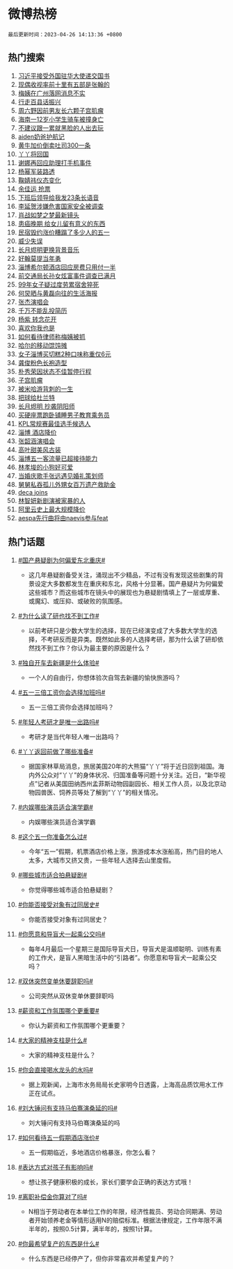 # 微博热榜

`最后更新时间：2023-04-26 14:13:36 +0800`

## 热门搜索

1. [习近平接受外国驻华大使递交国书](https://m.weibo.cn/search?containerid=100103type%3D1%26t%3D10%26q%3D%23%E4%B9%A0%E8%BF%91%E5%B9%B3%E6%8E%A5%E5%8F%97%E5%A4%96%E5%9B%BD%E9%A9%BB%E5%8D%8E%E5%A4%A7%E4%BD%BF%E9%80%92%E4%BA%A4%E5%9B%BD%E4%B9%A6%23&stream_entry_id=51&isnewpage=1&extparam=seat%3D1%26pos%3D0%26dgr%3D0%26filter_type%3Drealtimehot%26stream_entry_id%3D51%26c_type%3D51%26cate%3D10103%26display_time%3D1682489615%26pre_seqid%3D168248961540702720915&luicode=10000011&lfid=106003type%253D25%2526t%253D3%2526disable_hot%253D1%2526filter_type%253Drealtimehot)
1. [现偶收视率前十里有五部是张翰的](https://m.weibo.cn/search?containerid=100103type%3D1%26t%3D10%26q%3D%23%E7%8E%B0%E5%81%B6%E6%94%B6%E8%A7%86%E7%8E%87%E5%89%8D%E5%8D%81%E9%87%8C%E6%9C%89%E4%BA%94%E9%83%A8%E6%98%AF%E5%BC%A0%E7%BF%B0%E7%9A%84%23&stream_entry_id=31&isnewpage=1&extparam=seat%3D1%26cate%3D5001%26dgr%3D0%26realpos%3D1%26stream_entry_id%3D31%26pos%3D0%26flag%3D2%26lcate%3D5001%26filter_type%3Drealtimehot%26q%3D%2523%25E7%258E%25B0%25E5%2581%25B6%25E6%2594%25B6%25E8%25A7%2586%25E7%258E%2587%25E5%2589%258D%25E5%258D%2581%25E9%2587%258C%25E6%259C%2589%25E4%25BA%2594%25E9%2583%25A8%25E6%2598%25AF%25E5%25BC%25A0%25E7%25BF%25B0%25E7%259A%2584%2523%26c_type%3D31%26band_rank%3D1%26display_time%3D1682489615%26pre_seqid%3D168248961540702720915&luicode=10000011&lfid=106003type%253D25%2526t%253D3%2526disable_hot%253D1%2526filter_type%253Drealtimehot)
1. [梅姨在广州落网消息不实](https://m.weibo.cn/search?containerid=100103type%3D1%26t%3D10%26q%3D%23%E6%A2%85%E5%A7%A8%E5%9C%A8%E5%B9%BF%E5%B7%9E%E8%90%BD%E7%BD%91%E6%B6%88%E6%81%AF%E4%B8%8D%E5%AE%9E%23&stream_entry_id=31&isnewpage=1&extparam=seat%3D1%26cate%3D5001%26dgr%3D0%26realpos%3D2%26stream_entry_id%3D31%26pos%3D1%26flag%3D2%26lcate%3D5001%26filter_type%3Drealtimehot%26q%3D%2523%25E6%25A2%2585%25E5%25A7%25A8%25E5%259C%25A8%25E5%25B9%25BF%25E5%25B7%259E%25E8%2590%25BD%25E7%25BD%2591%25E6%25B6%2588%25E6%2581%25AF%25E4%25B8%258D%25E5%25AE%259E%2523%26c_type%3D31%26band_rank%3D2%26display_time%3D1682489615%26pre_seqid%3D168248961540702720915&luicode=10000011&lfid=106003type%253D25%2526t%253D3%2526disable_hot%253D1%2526filter_type%253Drealtimehot)
1. [行走百县话振兴](https://m.weibo.cn/search?containerid=100103type%3D1%26t%3D10%26q%3D%23%E8%A1%8C%E8%B5%B0%E7%99%BE%E5%8E%BF%E8%AF%9D%E6%8C%AF%E5%85%B4%23&stream_entry_id=31&isnewpage=1&extparam=seat%3D1%26cate%3D5001%26dgr%3D0%26realpos%3D3%26stream_entry_id%3D31%26pos%3D2%26flag%3D0%26lcate%3D5001%26filter_type%3Drealtimehot%26q%3D%2523%25E8%25A1%258C%25E8%25B5%25B0%25E7%2599%25BE%25E5%258E%25BF%25E8%25AF%259D%25E6%258C%25AF%25E5%2585%25B4%2523%26c_type%3D31%26band_rank%3D3%26display_time%3D1682489615%26pre_seqid%3D168248961540702720915&luicode=10000011&lfid=106003type%253D25%2526t%253D3%2526disable_hot%253D1%2526filter_type%253Drealtimehot)
1. [周六野因前男友长六颗子宫肌瘤](https://m.weibo.cn/search?containerid=100103type%3D1%26t%3D10%26q%3D%E5%91%A8%E5%85%AD%E9%87%8E%E5%9B%A0%E5%89%8D%E7%94%B7%E5%8F%8B%E9%95%BF%E5%85%AD%E9%A2%97%E5%AD%90%E5%AE%AB%E8%82%8C%E7%98%A4&stream_entry_id=31&isnewpage=1&extparam=seat%3D1%26cate%3D5001%26dgr%3D0%26realpos%3D4%26stream_entry_id%3D31%26pos%3D3%26flag%3D16%26lcate%3D5001%26filter_type%3Drealtimehot%26q%3D%25E5%2591%25A8%25E5%2585%25AD%25E9%2587%258E%25E5%259B%25A0%25E5%2589%258D%25E7%2594%25B7%25E5%258F%258B%25E9%2595%25BF%25E5%2585%25AD%25E9%25A2%2597%25E5%25AD%2590%25E5%25AE%25AB%25E8%2582%258C%25E7%2598%25A4%26c_type%3D31%26band_rank%3D4%26display_time%3D1682489615%26pre_seqid%3D168248961540702720915&luicode=10000011&lfid=106003type%253D25%2526t%253D3%2526disable_hot%253D1%2526filter_type%253Drealtimehot)
1. [海南一12岁小学生骑车被撞身亡](https://m.weibo.cn/search?containerid=100103type%3D1%26t%3D10%26q%3D%23%E6%B5%B7%E5%8D%97%E4%B8%8012%E5%B2%81%E5%B0%8F%E5%AD%A6%E7%94%9F%E9%AA%91%E8%BD%A6%E8%A2%AB%E6%92%9E%E8%BA%AB%E4%BA%A1%23&stream_entry_id=31&isnewpage=1&extparam=seat%3D1%26cate%3D5001%26dgr%3D0%26realpos%3D5%26stream_entry_id%3D31%26pos%3D4%26flag%3D2%26lcate%3D5001%26filter_type%3Drealtimehot%26q%3D%2523%25E6%25B5%25B7%25E5%258D%2597%25E4%25B8%258012%25E5%25B2%2581%25E5%25B0%258F%25E5%25AD%25A6%25E7%2594%259F%25E9%25AA%2591%25E8%25BD%25A6%25E8%25A2%25AB%25E6%2592%259E%25E8%25BA%25AB%25E4%25BA%25A1%2523%26c_type%3D31%26band_rank%3D5%26display_time%3D1682489615%26pre_seqid%3D168248961540702720915&luicode=10000011&lfid=106003type%253D25%2526t%253D3%2526disable_hot%253D1%2526filter_type%253Drealtimehot)
1. [不建议跟一累就黑脸的人出去玩](https://m.weibo.cn/search?containerid=100103type%3D1%26t%3D10%26q%3D%23%E4%B8%8D%E5%BB%BA%E8%AE%AE%E8%B7%9F%E4%B8%80%E7%B4%AF%E5%B0%B1%E9%BB%91%E8%84%B8%E7%9A%84%E4%BA%BA%E5%87%BA%E5%8E%BB%E7%8E%A9%23&stream_entry_id=31&isnewpage=1&extparam=seat%3D1%26cate%3D5001%26dgr%3D0%26realpos%3D6%26stream_entry_id%3D31%26pos%3D5%26flag%3D2%26lcate%3D5001%26filter_type%3Drealtimehot%26q%3D%2523%25E4%25B8%258D%25E5%25BB%25BA%25E8%25AE%25AE%25E8%25B7%259F%25E4%25B8%2580%25E7%25B4%25AF%25E5%25B0%25B1%25E9%25BB%2591%25E8%2584%25B8%25E7%259A%2584%25E4%25BA%25BA%25E5%2587%25BA%25E5%258E%25BB%25E7%258E%25A9%2523%26c_type%3D31%26band_rank%3D6%26display_time%3D1682489615%26pre_seqid%3D168248961540702720915&luicode=10000011&lfid=106003type%253D25%2526t%253D3%2526disable_hot%253D1%2526filter_type%253Drealtimehot)
1. [aiden奶爸护航记](https://m.weibo.cn/search?containerid=100103type%3D1%26t%3D10%26q%3D%23aiden%E5%A5%B6%E7%88%B8%E6%8A%A4%E8%88%AA%E8%AE%B0%23&stream_entry_id=31&isnewpage=1&extparam=seat%3D1%26cate%3D5001%26dgr%3D0%26stream_entry_id%3D31%26pos%3D6%26lcate%3D5001%26filter_type%3Drealtimehot%26q%3D%2523aiden%25E5%25A5%25B6%25E7%2588%25B8%25E6%258A%25A4%25E8%2588%25AA%25E8%25AE%25B0%2523%26c_type%3D31%26band_rank%3D7%26adid%3D187586%26display_time%3D1682489615%26pre_seqid%3D168248961540702720915&luicode=10000011&lfid=106003type%253D25%2526t%253D3%2526disable_hot%253D1%2526filter_type%253Drealtimehot)
1. [黄牛加价倒卖吐司300一条](https://m.weibo.cn/search?containerid=100103type%3D1%26t%3D10%26q%3D%23%E9%BB%84%E7%89%9B%E5%8A%A0%E4%BB%B7%E5%80%92%E5%8D%96%E5%90%90%E5%8F%B8300%E4%B8%80%E6%9D%A1%23&stream_entry_id=31&isnewpage=1&extparam=seat%3D1%26cate%3D5001%26dgr%3D0%26realpos%3D7%26stream_entry_id%3D31%26pos%3D7%26flag%3D0%26lcate%3D5001%26filter_type%3Drealtimehot%26q%3D%2523%25E9%25BB%2584%25E7%2589%259B%25E5%258A%25A0%25E4%25BB%25B7%25E5%2580%2592%25E5%258D%2596%25E5%2590%2590%25E5%258F%25B8300%25E4%25B8%2580%25E6%259D%25A1%2523%26c_type%3D31%26band_rank%3D7%26display_time%3D1682489615%26pre_seqid%3D168248961540702720915&luicode=10000011&lfid=106003type%253D25%2526t%253D3%2526disable_hot%253D1%2526filter_type%253Drealtimehot)
1. [丫丫将回国](https://m.weibo.cn/search?containerid=100103type%3D1%26t%3D10%26q%3D%23%E4%B8%AB%E4%B8%AB%E5%B0%86%E5%9B%9E%E5%9B%BD%23&stream_entry_id=31&isnewpage=1&extparam=seat%3D1%26cate%3D5001%26dgr%3D0%26realpos%3D8%26stream_entry_id%3D31%26pos%3D8%26flag%3D1%26lcate%3D5001%26filter_type%3Drealtimehot%26q%3D%2523%25E4%25B8%25AB%25E4%25B8%25AB%25E5%25B0%2586%25E5%259B%259E%25E5%259B%25BD%2523%26c_type%3D31%26band_rank%3D8%26display_time%3D1682489615%26pre_seqid%3D168248961540702720915&luicode=10000011&lfid=106003type%253D25%2526t%253D3%2526disable_hot%253D1%2526filter_type%253Drealtimehot)
1. [谢娜再回应助理打手机事件](https://m.weibo.cn/search?containerid=100103type%3D1%26t%3D10%26q%3D%E8%B0%A2%E5%A8%9C%E5%86%8D%E5%9B%9E%E5%BA%94%E5%8A%A9%E7%90%86%E6%89%93%E6%89%8B%E6%9C%BA%E4%BA%8B%E4%BB%B6&stream_entry_id=31&isnewpage=1&extparam=seat%3D1%26cate%3D5001%26dgr%3D0%26realpos%3D9%26stream_entry_id%3D31%26pos%3D9%26flag%3D2%26lcate%3D5001%26filter_type%3Drealtimehot%26q%3D%25E8%25B0%25A2%25E5%25A8%259C%25E5%2586%258D%25E5%259B%259E%25E5%25BA%2594%25E5%258A%25A9%25E7%2590%2586%25E6%2589%2593%25E6%2589%258B%25E6%259C%25BA%25E4%25BA%258B%25E4%25BB%25B6%26c_type%3D31%26band_rank%3D9%26display_time%3D1682489615%26pre_seqid%3D168248961540702720915&luicode=10000011&lfid=106003type%253D25%2526t%253D3%2526disable_hot%253D1%2526filter_type%253Drealtimehot)
1. [杨幂军装路透](https://m.weibo.cn/search?containerid=100103type%3D1%26t%3D10%26q%3D%23%E6%9D%A8%E5%B9%82%E5%86%9B%E8%A3%85%E8%B7%AF%E9%80%8F%23&stream_entry_id=31&isnewpage=1&extparam=seat%3D1%26cate%3D5001%26dgr%3D0%26realpos%3D10%26stream_entry_id%3D31%26pos%3D10%26flag%3D1%26lcate%3D5001%26filter_type%3Drealtimehot%26q%3D%2523%25E6%259D%25A8%25E5%25B9%2582%25E5%2586%259B%25E8%25A3%2585%25E8%25B7%25AF%25E9%2580%258F%2523%26c_type%3D31%26band_rank%3D10%26display_time%3D1682489615%26pre_seqid%3D168248961540702720915&luicode=10000011&lfid=106003type%253D25%2526t%253D3%2526disable_hot%253D1%2526filter_type%253Drealtimehot)
1. [鞠婧祎仪态变化](https://m.weibo.cn/search?containerid=100103type%3D1%26t%3D10%26q%3D%23%E9%9E%A0%E5%A9%A7%E7%A5%8E%E4%BB%AA%E6%80%81%E5%8F%98%E5%8C%96%23&stream_entry_id=31&isnewpage=1&extparam=seat%3D1%26cate%3D5001%26dgr%3D0%26realpos%3D11%26stream_entry_id%3D31%26pos%3D11%26flag%3D0%26lcate%3D5001%26filter_type%3Drealtimehot%26q%3D%2523%25E9%259E%25A0%25E5%25A9%25A7%25E7%25A5%258E%25E4%25BB%25AA%25E6%2580%2581%25E5%258F%2598%25E5%258C%2596%2523%26c_type%3D31%26band_rank%3D11%26display_time%3D1682489615%26pre_seqid%3D168248961540702720915&luicode=10000011&lfid=106003type%253D25%2526t%253D3%2526disable_hot%253D1%2526filter_type%253Drealtimehot)
1. [余佳运 抢票](https://m.weibo.cn/search?containerid=100103type%3D1%26t%3D10%26q%3D%E4%BD%99%E4%BD%B3%E8%BF%90+%E6%8A%A2%E7%A5%A8&stream_entry_id=31&isnewpage=1&extparam=seat%3D1%26cate%3D5001%26dgr%3D0%26realpos%3D12%26stream_entry_id%3D31%26pos%3D12%26flag%3D0%26lcate%3D5001%26filter_type%3Drealtimehot%26q%3D%25E4%25BD%2599%25E4%25BD%25B3%25E8%25BF%2590%2520%25E6%258A%25A2%25E7%25A5%25A8%26c_type%3D31%26band_rank%3D12%26display_time%3D1682489615%26pre_seqid%3D168248961540702720915&luicode=10000011&lfid=106003type%253D25%2526t%253D3%2526disable_hot%253D1%2526filter_type%253Drealtimehot)
1. [下班后领导给我发23条长语音](https://m.weibo.cn/search?containerid=100103type%3D1%26t%3D10%26q%3D%23%E4%B8%8B%E7%8F%AD%E5%90%8E%E9%A2%86%E5%AF%BC%E7%BB%99%E6%88%91%E5%8F%9123%E6%9D%A1%E9%95%BF%E8%AF%AD%E9%9F%B3%23&stream_entry_id=31&isnewpage=1&extparam=seat%3D1%26cate%3D5001%26dgr%3D0%26realpos%3D13%26stream_entry_id%3D31%26pos%3D13%26flag%3D1%26lcate%3D5001%26filter_type%3Drealtimehot%26q%3D%2523%25E4%25B8%258B%25E7%258F%25AD%25E5%2590%258E%25E9%25A2%2586%25E5%25AF%25BC%25E7%25BB%2599%25E6%2588%2591%25E5%258F%259123%25E6%259D%25A1%25E9%2595%25BF%25E8%25AF%25AD%25E9%259F%25B3%2523%26c_type%3D31%26band_rank%3D13%26display_time%3D1682489615%26pre_seqid%3D168248961540702720915&luicode=10000011&lfid=106003type%253D25%2526t%253D3%2526disable_hot%253D1%2526filter_type%253Drealtimehot)
1. [李延贺涉嫌危害国家安全被调查](https://m.weibo.cn/search?containerid=100103type%3D1%26t%3D10%26q%3D%23%E6%9D%8E%E5%BB%B6%E8%B4%BA%E6%B6%89%E5%AB%8C%E5%8D%B1%E5%AE%B3%E5%9B%BD%E5%AE%B6%E5%AE%89%E5%85%A8%E8%A2%AB%E8%B0%83%E6%9F%A5%23&stream_entry_id=31&isnewpage=1&extparam=seat%3D1%26cate%3D5001%26dgr%3D0%26realpos%3D14%26stream_entry_id%3D31%26pos%3D14%26flag%3D1%26lcate%3D5001%26filter_type%3Drealtimehot%26q%3D%2523%25E6%259D%258E%25E5%25BB%25B6%25E8%25B4%25BA%25E6%25B6%2589%25E5%25AB%258C%25E5%258D%25B1%25E5%25AE%25B3%25E5%259B%25BD%25E5%25AE%25B6%25E5%25AE%2589%25E5%2585%25A8%25E8%25A2%25AB%25E8%25B0%2583%25E6%259F%25A5%2523%26c_type%3D31%26band_rank%3D14%26display_time%3D1682489615%26pre_seqid%3D168248961540702720915&luicode=10000011&lfid=106003type%253D25%2526t%253D3%2526disable_hot%253D1%2526filter_type%253Drealtimehot)
1. [肖战如梦之梦最新镜头](https://m.weibo.cn/search?containerid=100103type%3D1%26t%3D10%26q%3D%23%E8%82%96%E6%88%98%E5%A6%82%E6%A2%A6%E4%B9%8B%E6%A2%A6%E6%9C%80%E6%96%B0%E9%95%9C%E5%A4%B4%23&stream_entry_id=31&isnewpage=1&extparam=seat%3D1%26cate%3D5001%26dgr%3D0%26realpos%3D15%26stream_entry_id%3D31%26pos%3D15%26flag%3D1%26lcate%3D5001%26filter_type%3Drealtimehot%26q%3D%2523%25E8%2582%2596%25E6%2588%2598%25E5%25A6%2582%25E6%25A2%25A6%25E4%25B9%258B%25E6%25A2%25A6%25E6%259C%2580%25E6%2596%25B0%25E9%2595%259C%25E5%25A4%25B4%2523%26c_type%3D31%26band_rank%3D15%26display_time%3D1682489615%26pre_seqid%3D168248961540702720915&luicode=10000011&lfid=106003type%253D25%2526t%253D3%2526disable_hot%253D1%2526filter_type%253Drealtimehot)
1. [患癌晚期 给女儿留有意义的东西](https://m.weibo.cn/search?containerid=100103type%3D1%26t%3D10%26q%3D%E6%82%A3%E7%99%8C%E6%99%9A%E6%9C%9F+%E7%BB%99%E5%A5%B3%E5%84%BF%E7%95%99%E6%9C%89%E6%84%8F%E4%B9%89%E7%9A%84%E4%B8%9C%E8%A5%BF&stream_entry_id=31&isnewpage=1&extparam=seat%3D1%26cate%3D5001%26dgr%3D0%26realpos%3D16%26stream_entry_id%3D31%26pos%3D16%26flag%3D0%26lcate%3D5001%26filter_type%3Drealtimehot%26q%3D%25E6%2582%25A3%25E7%2599%258C%25E6%2599%259A%25E6%259C%259F%2520%25E7%25BB%2599%25E5%25A5%25B3%25E5%2584%25BF%25E7%2595%2599%25E6%259C%2589%25E6%2584%258F%25E4%25B9%2589%25E7%259A%2584%25E4%25B8%259C%25E8%25A5%25BF%26c_type%3D31%26band_rank%3D16%26display_time%3D1682489615%26pre_seqid%3D168248961540702720915&luicode=10000011&lfid=106003type%253D25%2526t%253D3%2526disable_hot%253D1%2526filter_type%253Drealtimehot)
1. [民宿毁约涨价糟蹋了多少人的五一](https://m.weibo.cn/search?containerid=100103type%3D1%26t%3D10%26q%3D%23%E6%B0%91%E5%AE%BF%E6%AF%81%E7%BA%A6%E6%B6%A8%E4%BB%B7%E7%B3%9F%E8%B9%8B%E4%BA%86%E5%A4%9A%E5%B0%91%E4%BA%BA%E7%9A%84%E4%BA%94%E4%B8%80%23&stream_entry_id=31&isnewpage=1&extparam=seat%3D1%26cate%3D5001%26dgr%3D0%26realpos%3D17%26stream_entry_id%3D31%26pos%3D17%26flag%3D0%26lcate%3D5001%26filter_type%3Drealtimehot%26q%3D%2523%25E6%25B0%2591%25E5%25AE%25BF%25E6%25AF%2581%25E7%25BA%25A6%25E6%25B6%25A8%25E4%25BB%25B7%25E7%25B3%259F%25E8%25B9%258B%25E4%25BA%2586%25E5%25A4%259A%25E5%25B0%2591%25E4%25BA%25BA%25E7%259A%2584%25E4%25BA%2594%25E4%25B8%2580%2523%26c_type%3D31%26band_rank%3D17%26display_time%3D1682489615%26pre_seqid%3D168248961540702720915&luicode=10000011&lfid=106003type%253D25%2526t%253D3%2526disable_hot%253D1%2526filter_type%253Drealtimehot)
1. [威少失误](https://m.weibo.cn/search?containerid=100103type%3D1%26t%3D10%26q%3D%E5%A8%81%E5%B0%91%E5%A4%B1%E8%AF%AF&stream_entry_id=31&isnewpage=1&extparam=seat%3D1%26cate%3D5001%26dgr%3D0%26realpos%3D18%26stream_entry_id%3D31%26pos%3D18%26flag%3D1%26lcate%3D5001%26filter_type%3Drealtimehot%26q%3D%25E5%25A8%2581%25E5%25B0%2591%25E5%25A4%25B1%25E8%25AF%25AF%26c_type%3D31%26band_rank%3D18%26display_time%3D1682489615%26pre_seqid%3D168248961540702720915&luicode=10000011&lfid=106003type%253D25%2526t%253D3%2526disable_hot%253D1%2526filter_type%253Drealtimehot)
1. [长月烬明更换背景音乐](https://m.weibo.cn/search?containerid=100103type%3D1%26t%3D10%26q%3D%23%E9%95%BF%E6%9C%88%E7%83%AC%E6%98%8E%E6%9B%B4%E6%8D%A2%E8%83%8C%E6%99%AF%E9%9F%B3%E4%B9%90%23&stream_entry_id=31&isnewpage=1&extparam=seat%3D1%26cate%3D5001%26dgr%3D0%26realpos%3D19%26stream_entry_id%3D31%26pos%3D19%26flag%3D0%26lcate%3D5001%26filter_type%3Drealtimehot%26q%3D%2523%25E9%2595%25BF%25E6%259C%2588%25E7%2583%25AC%25E6%2598%258E%25E6%259B%25B4%25E6%258D%25A2%25E8%2583%258C%25E6%2599%25AF%25E9%259F%25B3%25E4%25B9%2590%2523%26c_type%3D31%26band_rank%3D19%26display_time%3D1682489615%26pre_seqid%3D168248961540702720915&luicode=10000011&lfid=106003type%253D25%2526t%253D3%2526disable_hot%253D1%2526filter_type%253Drealtimehot)
1. [好翰莫提当年勇](https://m.weibo.cn/search?containerid=100103type%3D1%26t%3D10%26q%3D%23%E5%A5%BD%E7%BF%B0%E8%8E%AB%E6%8F%90%E5%BD%93%E5%B9%B4%E5%8B%87%23&stream_entry_id=31&isnewpage=1&extparam=seat%3D1%26cate%3D5001%26dgr%3D0%26realpos%3D20%26stream_entry_id%3D31%26pos%3D20%26flag%3D1%26lcate%3D5001%26filter_type%3Drealtimehot%26q%3D%2523%25E5%25A5%25BD%25E7%25BF%25B0%25E8%258E%25AB%25E6%258F%2590%25E5%25BD%2593%25E5%25B9%25B4%25E5%258B%2587%2523%26c_type%3D31%26band_rank%3D20%26display_time%3D1682489615%26pre_seqid%3D168248961540702720915&luicode=10000011&lfid=106003type%253D25%2526t%253D3%2526disable_hot%253D1%2526filter_type%253Drealtimehot)
1. [淄博希尔顿酒店回应房费只用付一半](https://m.weibo.cn/search?containerid=100103type%3D1%26t%3D10%26q%3D%23%E6%B7%84%E5%8D%9A%E5%B8%8C%E5%B0%94%E9%A1%BF%E9%85%92%E5%BA%97%E5%9B%9E%E5%BA%94%E6%88%BF%E8%B4%B9%E5%8F%AA%E7%94%A8%E4%BB%98%E4%B8%80%E5%8D%8A%23&stream_entry_id=31&isnewpage=1&extparam=seat%3D1%26cate%3D5001%26dgr%3D0%26realpos%3D21%26stream_entry_id%3D31%26pos%3D21%26flag%3D2%26lcate%3D5001%26filter_type%3Drealtimehot%26q%3D%2523%25E6%25B7%2584%25E5%258D%259A%25E5%25B8%258C%25E5%25B0%2594%25E9%25A1%25BF%25E9%2585%2592%25E5%25BA%2597%25E5%259B%259E%25E5%25BA%2594%25E6%2588%25BF%25E8%25B4%25B9%25E5%258F%25AA%25E7%2594%25A8%25E4%25BB%2598%25E4%25B8%2580%25E5%258D%258A%2523%26c_type%3D31%26band_rank%3D21%26display_time%3D1682489615%26pre_seqid%3D168248961540702720915&luicode=10000011&lfid=106003type%253D25%2526t%253D3%2526disable_hot%253D1%2526filter_type%253Drealtimehot)
1. [前交通局长孙女炫富事件调查已满月](https://m.weibo.cn/search?containerid=100103type%3D1%26t%3D10%26q%3D%23%E5%89%8D%E4%BA%A4%E9%80%9A%E5%B1%80%E9%95%BF%E5%AD%99%E5%A5%B3%E7%82%AB%E5%AF%8C%E4%BA%8B%E4%BB%B6%E8%B0%83%E6%9F%A5%E5%B7%B2%E6%BB%A1%E6%9C%88%23&stream_entry_id=31&isnewpage=1&extparam=seat%3D1%26cate%3D5001%26dgr%3D0%26realpos%3D22%26stream_entry_id%3D31%26pos%3D22%26flag%3D2%26lcate%3D5001%26filter_type%3Drealtimehot%26q%3D%2523%25E5%2589%258D%25E4%25BA%25A4%25E9%2580%259A%25E5%25B1%2580%25E9%2595%25BF%25E5%25AD%2599%25E5%25A5%25B3%25E7%2582%25AB%25E5%25AF%258C%25E4%25BA%258B%25E4%25BB%25B6%25E8%25B0%2583%25E6%259F%25A5%25E5%25B7%25B2%25E6%25BB%25A1%25E6%259C%2588%2523%26c_type%3D31%26band_rank%3D22%26display_time%3D1682489615%26pre_seqid%3D168248961540702720915&luicode=10000011&lfid=106003type%253D25%2526t%253D3%2526disable_hot%253D1%2526filter_type%253Drealtimehot)
1. [99年女子疑过度劳累宿舍猝死](https://m.weibo.cn/search?containerid=100103type%3D1%26t%3D10%26q%3D%2399%E5%B9%B4%E5%A5%B3%E5%AD%90%E7%96%91%E8%BF%87%E5%BA%A6%E5%8A%B3%E7%B4%AF%E5%AE%BF%E8%88%8D%E7%8C%9D%E6%AD%BB%23&stream_entry_id=31&isnewpage=1&extparam=seat%3D1%26cate%3D5001%26dgr%3D0%26realpos%3D23%26stream_entry_id%3D31%26pos%3D23%26flag%3D0%26lcate%3D5001%26filter_type%3Drealtimehot%26q%3D%252399%25E5%25B9%25B4%25E5%25A5%25B3%25E5%25AD%2590%25E7%2596%2591%25E8%25BF%2587%25E5%25BA%25A6%25E5%258A%25B3%25E7%25B4%25AF%25E5%25AE%25BF%25E8%2588%258D%25E7%258C%259D%25E6%25AD%25BB%2523%26c_type%3D31%26band_rank%3D23%26display_time%3D1682489615%26pre_seqid%3D168248961540702720915&luicode=10000011&lfid=106003type%253D25%2526t%253D3%2526disable_hot%253D1%2526filter_type%253Drealtimehot)
1. [何炅晒与黄磊向往的生活海报](https://m.weibo.cn/search?containerid=100103type%3D1%26t%3D10%26q%3D%23%E4%BD%95%E7%82%85%E6%99%92%E4%B8%8E%E9%BB%84%E7%A3%8A%E5%90%91%E5%BE%80%E7%9A%84%E7%94%9F%E6%B4%BB%E6%B5%B7%E6%8A%A5%23&stream_entry_id=31&isnewpage=1&extparam=seat%3D1%26cate%3D5001%26dgr%3D0%26realpos%3D24%26stream_entry_id%3D31%26pos%3D24%26flag%3D1%26lcate%3D5001%26filter_type%3Drealtimehot%26q%3D%2523%25E4%25BD%2595%25E7%2582%2585%25E6%2599%2592%25E4%25B8%258E%25E9%25BB%2584%25E7%25A3%258A%25E5%2590%2591%25E5%25BE%2580%25E7%259A%2584%25E7%2594%259F%25E6%25B4%25BB%25E6%25B5%25B7%25E6%258A%25A5%2523%26c_type%3D31%26band_rank%3D24%26display_time%3D1682489615%26pre_seqid%3D168248961540702720915&luicode=10000011&lfid=106003type%253D25%2526t%253D3%2526disable_hot%253D1%2526filter_type%253Drealtimehot)
1. [张杰演唱会](https://m.weibo.cn/search?containerid=100103type%3D1%26t%3D10%26q%3D%E5%BC%A0%E6%9D%B0%E6%BC%94%E5%94%B1%E4%BC%9A&stream_entry_id=31&isnewpage=1&extparam=seat%3D1%26cate%3D5001%26dgr%3D0%26realpos%3D25%26stream_entry_id%3D31%26pos%3D25%26flag%3D0%26lcate%3D5001%26filter_type%3Drealtimehot%26q%3D%25E5%25BC%25A0%25E6%259D%25B0%25E6%25BC%2594%25E5%2594%25B1%25E4%25BC%259A%26c_type%3D31%26band_rank%3D25%26display_time%3D1682489615%26pre_seqid%3D168248961540702720915&luicode=10000011&lfid=106003type%253D25%2526t%253D3%2526disable_hot%253D1%2526filter_type%253Drealtimehot)
1. [千万不能乱投简历](https://m.weibo.cn/search?containerid=100103type%3D1%26t%3D10%26q%3D%23%E5%8D%83%E4%B8%87%E4%B8%8D%E8%83%BD%E4%B9%B1%E6%8A%95%E7%AE%80%E5%8E%86%23&stream_entry_id=31&isnewpage=1&extparam=seat%3D1%26cate%3D5001%26dgr%3D0%26realpos%3D26%26stream_entry_id%3D31%26pos%3D26%26flag%3D1%26lcate%3D5001%26filter_type%3Drealtimehot%26q%3D%2523%25E5%258D%2583%25E4%25B8%2587%25E4%25B8%258D%25E8%2583%25BD%25E4%25B9%25B1%25E6%258A%2595%25E7%25AE%2580%25E5%258E%2586%2523%26c_type%3D31%26band_rank%3D26%26display_time%3D1682489615%26pre_seqid%3D168248961540702720915&luicode=10000011&lfid=106003type%253D25%2526t%253D3%2526disable_hot%253D1%2526filter_type%253Drealtimehot)
1. [杨紫  转念花开](https://m.weibo.cn/search?containerid=100103type%3D1%26t%3D10%26q%3D%E6%9D%A8%E7%B4%AB++%E8%BD%AC%E5%BF%B5%E8%8A%B1%E5%BC%80&stream_entry_id=31&isnewpage=1&extparam=seat%3D1%26cate%3D5001%26dgr%3D0%26realpos%3D27%26stream_entry_id%3D31%26pos%3D27%26flag%3D0%26lcate%3D5001%26filter_type%3Drealtimehot%26q%3D%25E6%259D%25A8%25E7%25B4%25AB%2520%2520%25E8%25BD%25AC%25E5%25BF%25B5%25E8%258A%25B1%25E5%25BC%2580%26c_type%3D31%26band_rank%3D27%26display_time%3D1682489615%26pre_seqid%3D168248961540702720915&luicode=10000011&lfid=106003type%253D25%2526t%253D3%2526disable_hot%253D1%2526filter_type%253Drealtimehot)
1. [喜欢你我也是](https://m.weibo.cn/search?containerid=100103type%3D1%26t%3D10%26q%3D%E5%96%9C%E6%AC%A2%E4%BD%A0%E6%88%91%E4%B9%9F%E6%98%AF&stream_entry_id=31&isnewpage=1&extparam=seat%3D1%26cate%3D5001%26dgr%3D0%26realpos%3D28%26stream_entry_id%3D31%26pos%3D28%26flag%3D1%26lcate%3D5001%26filter_type%3Drealtimehot%26q%3D%25E5%2596%259C%25E6%25AC%25A2%25E4%25BD%25A0%25E6%2588%2591%25E4%25B9%259F%25E6%2598%25AF%26c_type%3D31%26band_rank%3D28%26display_time%3D1682489615%26pre_seqid%3D168248961540702720915&luicode=10000011&lfid=106003type%253D25%2526t%253D3%2526disable_hot%253D1%2526filter_type%253Drealtimehot)
1. [如何看待律师称梅姨被抓](https://m.weibo.cn/search?containerid=100103type%3D1%26t%3D10%26q%3D%23%E5%A6%82%E4%BD%95%E7%9C%8B%E5%BE%85%E5%BE%8B%E5%B8%88%E7%A7%B0%E6%A2%85%E5%A7%A8%E8%A2%AB%E6%8A%93%23&stream_entry_id=31&isnewpage=1&extparam=seat%3D1%26cate%3D5001%26dgr%3D0%26realpos%3D29%26stream_entry_id%3D31%26pos%3D29%26flag%3D1%26lcate%3D5001%26filter_type%3Drealtimehot%26q%3D%2523%25E5%25A6%2582%25E4%25BD%2595%25E7%259C%258B%25E5%25BE%2585%25E5%25BE%258B%25E5%25B8%2588%25E7%25A7%25B0%25E6%25A2%2585%25E5%25A7%25A8%25E8%25A2%25AB%25E6%258A%2593%2523%26c_type%3D31%26band_rank%3D29%26display_time%3D1682489615%26pre_seqid%3D168248961540702720915&luicode=10000011&lfid=106003type%253D25%2526t%253D3%2526disable_hot%253D1%2526filter_type%253Drealtimehot)
1. [哈尔的移动馄饨摊](https://m.weibo.cn/search?containerid=100103type%3D1%26t%3D10%26q%3D%23%E5%93%88%E5%B0%94%E7%9A%84%E7%A7%BB%E5%8A%A8%E9%A6%84%E9%A5%A8%E6%91%8A%23&stream_entry_id=31&isnewpage=1&extparam=seat%3D1%26cate%3D5001%26dgr%3D0%26realpos%3D30%26stream_entry_id%3D31%26pos%3D30%26flag%3D1%26lcate%3D5001%26filter_type%3Drealtimehot%26q%3D%2523%25E5%2593%2588%25E5%25B0%2594%25E7%259A%2584%25E7%25A7%25BB%25E5%258A%25A8%25E9%25A6%2584%25E9%25A5%25A8%25E6%2591%258A%2523%26c_type%3D31%26band_rank%3D30%26display_time%3D1682489615%26pre_seqid%3D168248961540702720915&luicode=10000011&lfid=106003type%253D25%2526t%253D3%2526disable_hot%253D1%2526filter_type%253Drealtimehot)
1. [女子淄博买切糕2种口味称重仅6元](https://m.weibo.cn/search?containerid=100103type%3D1%26t%3D10%26q%3D%23%E5%A5%B3%E5%AD%90%E6%B7%84%E5%8D%9A%E4%B9%B0%E5%88%87%E7%B3%952%E7%A7%8D%E5%8F%A3%E5%91%B3%E7%A7%B0%E9%87%8D%E4%BB%856%E5%85%83%23&stream_entry_id=31&isnewpage=1&extparam=seat%3D1%26cate%3D5001%26dgr%3D0%26realpos%3D31%26stream_entry_id%3D31%26pos%3D31%26flag%3D1%26lcate%3D5001%26filter_type%3Drealtimehot%26q%3D%2523%25E5%25A5%25B3%25E5%25AD%2590%25E6%25B7%2584%25E5%258D%259A%25E4%25B9%25B0%25E5%2588%2587%25E7%25B3%25952%25E7%25A7%258D%25E5%258F%25A3%25E5%2591%25B3%25E7%25A7%25B0%25E9%2587%258D%25E4%25BB%25856%25E5%2585%2583%2523%26c_type%3D31%26band_rank%3D31%26display_time%3D1682489615%26pre_seqid%3D168248961540702720915&luicode=10000011&lfid=106003type%253D25%2526t%253D3%2526disable_hot%253D1%2526filter_type%253Drealtimehot)
1. [龚俊粉色长袍造型](https://m.weibo.cn/search?containerid=100103type%3D1%26t%3D10%26q%3D%23%E9%BE%9A%E4%BF%8A%E7%B2%89%E8%89%B2%E9%95%BF%E8%A2%8D%E9%80%A0%E5%9E%8B%23&stream_entry_id=31&isnewpage=1&extparam=seat%3D1%26cate%3D5001%26dgr%3D0%26realpos%3D32%26stream_entry_id%3D31%26pos%3D32%26flag%3D1%26lcate%3D5001%26filter_type%3Drealtimehot%26q%3D%2523%25E9%25BE%259A%25E4%25BF%258A%25E7%25B2%2589%25E8%2589%25B2%25E9%2595%25BF%25E8%25A2%258D%25E9%2580%25A0%25E5%259E%258B%2523%26c_type%3D31%26band_rank%3D32%26display_time%3D1682489615%26pre_seqid%3D168248961540702720915&luicode=10000011&lfid=106003type%253D25%2526t%253D3%2526disable_hot%253D1%2526filter_type%253Drealtimehot)
1. [朴秀荣因状态不佳暂停行程](https://m.weibo.cn/search?containerid=100103type%3D1%26t%3D10%26q%3D%23%E6%9C%B4%E7%A7%80%E8%8D%A3%E5%9B%A0%E7%8A%B6%E6%80%81%E4%B8%8D%E4%BD%B3%E6%9A%82%E5%81%9C%E8%A1%8C%E7%A8%8B%23&stream_entry_id=31&isnewpage=1&extparam=seat%3D1%26cate%3D5001%26dgr%3D0%26realpos%3D33%26stream_entry_id%3D31%26pos%3D33%26flag%3D0%26lcate%3D5001%26filter_type%3Drealtimehot%26q%3D%2523%25E6%259C%25B4%25E7%25A7%2580%25E8%258D%25A3%25E5%259B%25A0%25E7%258A%25B6%25E6%2580%2581%25E4%25B8%258D%25E4%25BD%25B3%25E6%259A%2582%25E5%2581%259C%25E8%25A1%258C%25E7%25A8%258B%2523%26c_type%3D31%26band_rank%3D33%26display_time%3D1682489615%26pre_seqid%3D168248961540702720915&luicode=10000011&lfid=106003type%253D25%2526t%253D3%2526disable_hot%253D1%2526filter_type%253Drealtimehot)
1. [子宫肌瘤](https://m.weibo.cn/search?containerid=100103type%3D1%26t%3D10%26q%3D%E5%AD%90%E5%AE%AB%E8%82%8C%E7%98%A4&stream_entry_id=31&isnewpage=1&extparam=seat%3D1%26cate%3D5001%26dgr%3D0%26realpos%3D34%26stream_entry_id%3D31%26pos%3D34%26flag%3D0%26lcate%3D5001%26filter_type%3Drealtimehot%26q%3D%25E5%25AD%2590%25E5%25AE%25AB%25E8%2582%258C%25E7%2598%25A4%26c_type%3D31%26band_rank%3D34%26display_time%3D1682489615%26pre_seqid%3D168248961540702720915&luicode=10000011&lfid=106003type%253D25%2526t%253D3%2526disable_hot%253D1%2526filter_type%253Drealtimehot)
1. [被米哈游背刺的一生](https://m.weibo.cn/search?containerid=100103type%3D1%26t%3D10%26q%3D%E8%A2%AB%E7%B1%B3%E5%93%88%E6%B8%B8%E8%83%8C%E5%88%BA%E7%9A%84%E4%B8%80%E7%94%9F&stream_entry_id=31&isnewpage=1&extparam=seat%3D1%26cate%3D5001%26dgr%3D0%26realpos%3D35%26stream_entry_id%3D31%26pos%3D35%26flag%3D0%26lcate%3D5001%26filter_type%3Drealtimehot%26q%3D%25E8%25A2%25AB%25E7%25B1%25B3%25E5%2593%2588%25E6%25B8%25B8%25E8%2583%258C%25E5%2588%25BA%25E7%259A%2584%25E4%25B8%2580%25E7%2594%259F%26c_type%3D31%26band_rank%3D35%26display_time%3D1682489615%26pre_seqid%3D168248961540702720915&luicode=10000011&lfid=106003type%253D25%2526t%253D3%2526disable_hot%253D1%2526filter_type%253Drealtimehot)
1. [把球给杜兰特](https://m.weibo.cn/search?containerid=100103type%3D1%26t%3D10%26q%3D%23%E6%8A%8A%E7%90%83%E7%BB%99%E6%9D%9C%E5%85%B0%E7%89%B9%23&stream_entry_id=31&isnewpage=1&extparam=seat%3D1%26cate%3D5001%26dgr%3D0%26realpos%3D36%26stream_entry_id%3D31%26pos%3D36%26flag%3D1%26lcate%3D5001%26filter_type%3Drealtimehot%26q%3D%2523%25E6%258A%258A%25E7%2590%2583%25E7%25BB%2599%25E6%259D%259C%25E5%2585%25B0%25E7%2589%25B9%2523%26c_type%3D31%26band_rank%3D36%26display_time%3D1682489615%26pre_seqid%3D168248961540702720915&luicode=10000011&lfid=106003type%253D25%2526t%253D3%2526disable_hot%253D1%2526filter_type%253Drealtimehot)
1. [长月烬明 抄袭阴阳师](https://m.weibo.cn/search?containerid=100103type%3D1%26t%3D10%26q%3D%E9%95%BF%E6%9C%88%E7%83%AC%E6%98%8E+%E6%8A%84%E8%A2%AD%E9%98%B4%E9%98%B3%E5%B8%88&stream_entry_id=31&isnewpage=1&extparam=seat%3D1%26cate%3D5001%26dgr%3D0%26realpos%3D37%26stream_entry_id%3D31%26pos%3D37%26flag%3D0%26lcate%3D5001%26filter_type%3Drealtimehot%26q%3D%25E9%2595%25BF%25E6%259C%2588%25E7%2583%25AC%25E6%2598%258E%2520%25E6%258A%2584%25E8%25A2%25AD%25E9%2598%25B4%25E9%2598%25B3%25E5%25B8%2588%26c_type%3D31%26band_rank%3D37%26display_time%3D1682489615%26pre_seqid%3D168248961540702720915&luicode=10000011&lfid=106003type%253D25%2526t%253D3%2526disable_hot%253D1%2526filter_type%253Drealtimehot)
1. [买硬座票跑卧铺睡男子教育乘务员](https://m.weibo.cn/search?containerid=100103type%3D1%26t%3D10%26q%3D%23%E4%B9%B0%E7%A1%AC%E5%BA%A7%E7%A5%A8%E8%B7%91%E5%8D%A7%E9%93%BA%E7%9D%A1%E7%94%B7%E5%AD%90%E6%95%99%E8%82%B2%E4%B9%98%E5%8A%A1%E5%91%98%23&stream_entry_id=31&isnewpage=1&extparam=seat%3D1%26cate%3D5001%26dgr%3D0%26realpos%3D38%26stream_entry_id%3D31%26pos%3D38%26flag%3D0%26lcate%3D5001%26filter_type%3Drealtimehot%26q%3D%2523%25E4%25B9%25B0%25E7%25A1%25AC%25E5%25BA%25A7%25E7%25A5%25A8%25E8%25B7%2591%25E5%258D%25A7%25E9%2593%25BA%25E7%259D%25A1%25E7%2594%25B7%25E5%25AD%2590%25E6%2595%2599%25E8%2582%25B2%25E4%25B9%2598%25E5%258A%25A1%25E5%2591%2598%2523%26c_type%3D31%26band_rank%3D38%26display_time%3D1682489615%26pre_seqid%3D168248961540702720915&luicode=10000011&lfid=106003type%253D25%2526t%253D3%2526disable_hot%253D1%2526filter_type%253Drealtimehot)
1. [KPL常规赛最佳选手候选人](https://m.weibo.cn/search?containerid=100103type%3D1%26t%3D10%26q%3D%23KPL%E5%B8%B8%E8%A7%84%E8%B5%9B%E6%9C%80%E4%BD%B3%E9%80%89%E6%89%8B%E5%80%99%E9%80%89%E4%BA%BA%23&stream_entry_id=31&isnewpage=1&extparam=seat%3D1%26cate%3D5001%26dgr%3D0%26realpos%3D39%26stream_entry_id%3D31%26pos%3D39%26flag%3D1%26lcate%3D5001%26filter_type%3Drealtimehot%26q%3D%2523KPL%25E5%25B8%25B8%25E8%25A7%2584%25E8%25B5%259B%25E6%259C%2580%25E4%25BD%25B3%25E9%2580%2589%25E6%2589%258B%25E5%2580%2599%25E9%2580%2589%25E4%25BA%25BA%2523%26c_type%3D31%26band_rank%3D39%26display_time%3D1682489615%26pre_seqid%3D168248961540702720915&luicode=10000011&lfid=106003type%253D25%2526t%253D3%2526disable_hot%253D1%2526filter_type%253Drealtimehot)
1. [淄博 酒店降价](https://m.weibo.cn/search?containerid=100103type%3D1%26t%3D10%26q%3D%E6%B7%84%E5%8D%9A+%E9%85%92%E5%BA%97%E9%99%8D%E4%BB%B7&stream_entry_id=31&isnewpage=1&extparam=seat%3D1%26cate%3D5001%26dgr%3D0%26realpos%3D40%26stream_entry_id%3D31%26pos%3D40%26flag%3D0%26lcate%3D5001%26filter_type%3Drealtimehot%26q%3D%25E6%25B7%2584%25E5%258D%259A%2520%25E9%2585%2592%25E5%25BA%2597%25E9%2599%258D%25E4%25BB%25B7%26c_type%3D31%26band_rank%3D40%26display_time%3D1682489615%26pre_seqid%3D168248961540702720915&luicode=10000011&lfid=106003type%253D25%2526t%253D3%2526disable_hot%253D1%2526filter_type%253Drealtimehot)
1. [张韶涵演唱会](https://m.weibo.cn/search?containerid=100103type%3D1%26t%3D10%26q%3D%E5%BC%A0%E9%9F%B6%E6%B6%B5%E6%BC%94%E5%94%B1%E4%BC%9A&stream_entry_id=31&isnewpage=1&extparam=seat%3D1%26cate%3D5001%26dgr%3D0%26realpos%3D41%26stream_entry_id%3D31%26pos%3D41%26flag%3D1%26lcate%3D5001%26filter_type%3Drealtimehot%26q%3D%25E5%25BC%25A0%25E9%259F%25B6%25E6%25B6%25B5%25E6%25BC%2594%25E5%2594%25B1%25E4%25BC%259A%26c_type%3D31%26band_rank%3D41%26display_time%3D1682489615%26pre_seqid%3D168248961540702720915&luicode=10000011&lfid=106003type%253D25%2526t%253D3%2526disable_hot%253D1%2526filter_type%253Drealtimehot)
1. [高叶甜美风古装](https://m.weibo.cn/search?containerid=100103type%3D1%26t%3D10%26q%3D%E9%AB%98%E5%8F%B6%E7%94%9C%E7%BE%8E%E9%A3%8E%E5%8F%A4%E8%A3%85&stream_entry_id=31&isnewpage=1&extparam=seat%3D1%26cate%3D5001%26dgr%3D0%26realpos%3D42%26stream_entry_id%3D31%26pos%3D42%26flag%3D0%26lcate%3D5001%26filter_type%3Drealtimehot%26q%3D%25E9%25AB%2598%25E5%258F%25B6%25E7%2594%259C%25E7%25BE%258E%25E9%25A3%258E%25E5%258F%25A4%25E8%25A3%2585%26c_type%3D31%26band_rank%3D42%26display_time%3D1682489615%26pre_seqid%3D168248961540702720915&luicode=10000011&lfid=106003type%253D25%2526t%253D3%2526disable_hot%253D1%2526filter_type%253Drealtimehot)
1. [淄博五一客流量已超接待能力](https://m.weibo.cn/search?containerid=100103type%3D1%26t%3D10%26q%3D%23%E6%B7%84%E5%8D%9A%E4%BA%94%E4%B8%80%E5%AE%A2%E6%B5%81%E9%87%8F%E5%B7%B2%E8%B6%85%E6%8E%A5%E5%BE%85%E8%83%BD%E5%8A%9B%23&stream_entry_id=31&isnewpage=1&extparam=seat%3D1%26cate%3D5001%26dgr%3D0%26realpos%3D43%26stream_entry_id%3D31%26pos%3D43%26flag%3D1%26lcate%3D5001%26filter_type%3Drealtimehot%26q%3D%2523%25E6%25B7%2584%25E5%258D%259A%25E4%25BA%2594%25E4%25B8%2580%25E5%25AE%25A2%25E6%25B5%2581%25E9%2587%258F%25E5%25B7%25B2%25E8%25B6%2585%25E6%258E%25A5%25E5%25BE%2585%25E8%2583%25BD%25E5%258A%259B%2523%26c_type%3D31%26band_rank%3D43%26display_time%3D1682489615%26pre_seqid%3D168248961540702720915&luicode=10000011&lfid=106003type%253D25%2526t%253D3%2526disable_hot%253D1%2526filter_type%253Drealtimehot)
1. [林孝埈的小狗好可爱](https://m.weibo.cn/search?containerid=100103type%3D1%26t%3D10%26q%3D%23%E6%9E%97%E5%AD%9D%E5%9F%88%E7%9A%84%E5%B0%8F%E7%8B%97%E5%A5%BD%E5%8F%AF%E7%88%B1%23&stream_entry_id=31&isnewpage=1&extparam=seat%3D1%26cate%3D5001%26dgr%3D0%26realpos%3D44%26stream_entry_id%3D31%26pos%3D44%26flag%3D0%26lcate%3D5001%26filter_type%3Drealtimehot%26q%3D%2523%25E6%259E%2597%25E5%25AD%259D%25E5%259F%2588%25E7%259A%2584%25E5%25B0%258F%25E7%258B%2597%25E5%25A5%25BD%25E5%258F%25AF%25E7%2588%25B1%2523%26c_type%3D31%26band_rank%3D44%26display_time%3D1682489615%26pre_seqid%3D168248961540702720915&luicode=10000011&lfid=106003type%253D25%2526t%253D3%2526disable_hot%253D1%2526filter_type%253Drealtimehot)
1. [当婚庆歌手张远遇见婚礼策划师](https://m.weibo.cn/search?containerid=100103type%3D1%26t%3D10%26q%3D%23%E5%BD%93%E5%A9%9A%E5%BA%86%E6%AD%8C%E6%89%8B%E5%BC%A0%E8%BF%9C%E9%81%87%E8%A7%81%E5%A9%9A%E7%A4%BC%E7%AD%96%E5%88%92%E5%B8%88%23&stream_entry_id=31&isnewpage=1&extparam=seat%3D1%26cate%3D5001%26dgr%3D0%26realpos%3D45%26stream_entry_id%3D31%26pos%3D45%26flag%3D1%26lcate%3D5001%26filter_type%3Drealtimehot%26q%3D%2523%25E5%25BD%2593%25E5%25A9%259A%25E5%25BA%2586%25E6%25AD%258C%25E6%2589%258B%25E5%25BC%25A0%25E8%25BF%259C%25E9%2581%2587%25E8%25A7%2581%25E5%25A9%259A%25E7%25A4%25BC%25E7%25AD%2596%25E5%2588%2592%25E5%25B8%2588%2523%26c_type%3D31%26band_rank%3D45%26display_time%3D1682489615%26pre_seqid%3D168248961540702720915&luicode=10000011&lfid=106003type%253D25%2526t%253D3%2526disable_hot%253D1%2526filter_type%253Drealtimehot)
1. [舅舅私吞孤儿外甥女百万遗产救助金](https://m.weibo.cn/search?containerid=100103type%3D1%26t%3D10%26q%3D%23%E8%88%85%E8%88%85%E7%A7%81%E5%90%9E%E5%AD%A4%E5%84%BF%E5%A4%96%E7%94%A5%E5%A5%B3%E7%99%BE%E4%B8%87%E9%81%97%E4%BA%A7%E6%95%91%E5%8A%A9%E9%87%91%23&stream_entry_id=31&isnewpage=1&extparam=seat%3D1%26cate%3D5001%26dgr%3D0%26realpos%3D46%26stream_entry_id%3D31%26pos%3D46%26flag%3D0%26lcate%3D5001%26filter_type%3Drealtimehot%26q%3D%2523%25E8%2588%2585%25E8%2588%2585%25E7%25A7%2581%25E5%2590%259E%25E5%25AD%25A4%25E5%2584%25BF%25E5%25A4%2596%25E7%2594%25A5%25E5%25A5%25B3%25E7%2599%25BE%25E4%25B8%2587%25E9%2581%2597%25E4%25BA%25A7%25E6%2595%2591%25E5%258A%25A9%25E9%2587%2591%2523%26c_type%3D31%26band_rank%3D46%26display_time%3D1682489615%26pre_seqid%3D168248961540702720915&luicode=10000011&lfid=106003type%253D25%2526t%253D3%2526disable_hot%253D1%2526filter_type%253Drealtimehot)
1. [deca joins](https://m.weibo.cn/search?containerid=100103type%3D1%26t%3D10%26q%3Ddeca+joins&stream_entry_id=31&isnewpage=1&extparam=seat%3D1%26cate%3D5001%26dgr%3D0%26realpos%3D47%26stream_entry_id%3D31%26pos%3D47%26flag%3D1%26lcate%3D5001%26filter_type%3Drealtimehot%26q%3Ddeca%2520joins%26c_type%3D31%26band_rank%3D47%26display_time%3D1682489615%26pre_seqid%3D168248961540702720915&luicode=10000011&lfid=106003type%253D25%2526t%253D3%2526disable_hot%253D1%2526filter_type%253Drealtimehot)
1. [林智妍新剧演被家暴的人](https://m.weibo.cn/search?containerid=100103type%3D1%26t%3D10%26q%3D%23%E6%9E%97%E6%99%BA%E5%A6%8D%E6%96%B0%E5%89%A7%E6%BC%94%E8%A2%AB%E5%AE%B6%E6%9A%B4%E7%9A%84%E4%BA%BA%23&stream_entry_id=31&isnewpage=1&extparam=seat%3D1%26cate%3D5001%26dgr%3D0%26realpos%3D48%26stream_entry_id%3D31%26pos%3D48%26flag%3D0%26lcate%3D5001%26filter_type%3Drealtimehot%26q%3D%2523%25E6%259E%2597%25E6%2599%25BA%25E5%25A6%258D%25E6%2596%25B0%25E5%2589%25A7%25E6%25BC%2594%25E8%25A2%25AB%25E5%25AE%25B6%25E6%259A%25B4%25E7%259A%2584%25E4%25BA%25BA%2523%26c_type%3D31%26band_rank%3D48%26display_time%3D1682489615%26pre_seqid%3D168248961540702720915&luicode=10000011&lfid=106003type%253D25%2526t%253D3%2526disable_hot%253D1%2526filter_type%253Drealtimehot)
1. [阿里云史上最大规模降价](https://m.weibo.cn/search?containerid=100103type%3D1%26t%3D10%26q%3D%23%E9%98%BF%E9%87%8C%E4%BA%91%E5%8F%B2%E4%B8%8A%E6%9C%80%E5%A4%A7%E8%A7%84%E6%A8%A1%E9%99%8D%E4%BB%B7%23&stream_entry_id=31&isnewpage=1&extparam=seat%3D1%26cate%3D5001%26dgr%3D0%26realpos%3D49%26stream_entry_id%3D31%26pos%3D49%26flag%3D0%26lcate%3D5001%26filter_type%3Drealtimehot%26q%3D%2523%25E9%2598%25BF%25E9%2587%258C%25E4%25BA%2591%25E5%258F%25B2%25E4%25B8%258A%25E6%259C%2580%25E5%25A4%25A7%25E8%25A7%2584%25E6%25A8%25A1%25E9%2599%258D%25E4%25BB%25B7%2523%26c_type%3D31%26band_rank%3D49%26display_time%3D1682489615%26pre_seqid%3D168248961540702720915&luicode=10000011&lfid=106003type%253D25%2526t%253D3%2526disable_hot%253D1%2526filter_type%253Drealtimehot)
1. [aespa先行曲将由naevis参与feat](https://m.weibo.cn/search?containerid=100103type%3D1%26t%3D10%26q%3D%23aespa%E5%85%88%E8%A1%8C%E6%9B%B2%E5%B0%86%E7%94%B1naevis%E5%8F%82%E4%B8%8Efeat%23&stream_entry_id=31&isnewpage=1&extparam=seat%3D1%26cate%3D5001%26dgr%3D0%26realpos%3D50%26stream_entry_id%3D31%26pos%3D50%26flag%3D1%26lcate%3D5001%26filter_type%3Drealtimehot%26q%3D%2523aespa%25E5%2585%2588%25E8%25A1%258C%25E6%259B%25B2%25E5%25B0%2586%25E7%2594%25B1naevis%25E5%258F%2582%25E4%25B8%258Efeat%2523%26c_type%3D31%26band_rank%3D50%26display_time%3D1682489615%26pre_seqid%3D168248961540702720915&luicode=10000011&lfid=106003type%253D25%2526t%253D3%2526disable_hot%253D1%2526filter_type%253Drealtimehot)

## 热门话题

1. [#国产悬疑剧为何偏爱东北重庆#](https://m.weibo.cn/search?containerid=231522type%3D1%26t%3D10%26q%3D%23%E5%9B%BD%E4%BA%A7%E6%82%AC%E7%96%91%E5%89%A7%E4%B8%BA%E4%BD%95%E5%81%8F%E7%88%B1%E4%B8%9C%E5%8C%97%E9%87%8D%E5%BA%86%23&stream_entry_id=128&isnewpage=1&extparam=seat%3D1%26pos%3D1-0-0%26cate%3D5004%26lcate%3D5004%26dgr%3D0%26c_type%3D128%26unitid%3D1682412809245%26display_time%3D1682489616%26pre_seqid%3D16824896165240179797&luicode=10000011&lfid=231648_-_4)
    - 这几年悬疑剧备受关注，涌现出不少精品，不过有没有发现这些剧集的背景设定大多数都发生在重庆和东北，风格十分显著。国产悬疑片为何偏爱这些城市？而这些城市在镜头中的展现也为悬疑剧情填上了一层或厚重、或魔幻、或压抑、或破败的氛围感。

1. [#为什么读了研也找不到工作#](https://m.weibo.cn/search?containerid=231522type%3D1%26t%3D10%26q%3D%23%E4%B8%BA%E4%BB%80%E4%B9%88%E8%AF%BB%E4%BA%86%E7%A0%94%E4%B9%9F%E6%89%BE%E4%B8%8D%E5%88%B0%E5%B7%A5%E4%BD%9C%23&stream_entry_id=128&isnewpage=1&extparam=seat%3D1%26pos%3D1-0-1%26cate%3D5004%26lcate%3D5004%26dgr%3D0%26c_type%3D128%26unitid%3D1682383943604%26display_time%3D1682489616%26pre_seqid%3D16824896165240179797&luicode=10000011&lfid=231648_-_4)
    - 以前考研只是少数大学生的选择，现在已经演变成了大多数大学生的选择，不考研反而是异类。既然如此多的人选择考研，那为什么读了研却依然找不到工作？你认为最主要的原因是什么？

1. [#独自开车去新疆是什么体验#](https://m.weibo.cn/search?containerid=231522type%3D1%26t%3D10%26q%3D%23%E7%8B%AC%E8%87%AA%E5%BC%80%E8%BD%A6%E5%8E%BB%E6%96%B0%E7%96%86%E6%98%AF%E4%BB%80%E4%B9%88%E4%BD%93%E9%AA%8C%23&stream_entry_id=128&isnewpage=1&extparam=seat%3D1%26pos%3D1-0-2%26cate%3D5004%26lcate%3D5004%26dgr%3D0%26c_type%3D128%26unitid%3D1682481462857%26display_time%3D1682489616%26pre_seqid%3D16824896165240179797&luicode=10000011&lfid=231648_-_4)
    - 一个人的自由行，你想体验次自驾去新疆的愉快旅游吗？

1. [#五一三倍工资你会选择加班吗#](https://m.weibo.cn/search?containerid=231522type%3D1%26t%3D10%26q%3D%23%E4%BA%94%E4%B8%80%E4%B8%89%E5%80%8D%E5%B7%A5%E8%B5%84%E4%BD%A0%E4%BC%9A%E9%80%89%E6%8B%A9%E5%8A%A0%E7%8F%AD%E5%90%97%23&stream_entry_id=128&isnewpage=1&extparam=seat%3D1%26pos%3D1-0-3%26cate%3D5004%26lcate%3D5004%26dgr%3D0%26c_type%3D128%26unitid%3D1682389967616%26display_time%3D1682489616%26pre_seqid%3D16824896165240179797&luicode=10000011&lfid=231648_-_4)
    - 五一三倍工资你会选择加班吗？

1. [#年轻人考研才是唯一出路吗#](https://m.weibo.cn/search?containerid=231522type%3D1%26t%3D10%26q%3D%23%E5%B9%B4%E8%BD%BB%E4%BA%BA%E8%80%83%E7%A0%94%E6%89%8D%E6%98%AF%E5%94%AF%E4%B8%80%E5%87%BA%E8%B7%AF%E5%90%97%23&stream_entry_id=128&isnewpage=1&extparam=seat%3D1%26pos%3D1-0-4%26cate%3D5004%26lcate%3D5004%26dgr%3D0%26c_type%3D128%26unitid%3D1682386396656%26display_time%3D1682489616%26pre_seqid%3D16824896165240179797&luicode=10000011&lfid=231648_-_4)
    - 考研才是当代年轻人唯一出路吗？

1. [#丫丫返回前做了哪些准备#](https://m.weibo.cn/search?containerid=231522type%3D1%26t%3D10%26q%3D%23%E4%B8%AB%E4%B8%AB%E8%BF%94%E5%9B%9E%E5%89%8D%E5%81%9A%E4%BA%86%E5%93%AA%E4%BA%9B%E5%87%86%E5%A4%87%23&stream_entry_id=128&isnewpage=1&extparam=seat%3D1%26pos%3D1-0-5%26cate%3D5004%26lcate%3D5004%26dgr%3D0%26c_type%3D128%26unitid%3D1682323970048%26display_time%3D1682489616%26pre_seqid%3D16824896165240179797&luicode=10000011&lfid=231648_-_4)
    - 据国家林草局消息，旅居美国20年的大熊猫“丫丫”将于近日回到祖国。海内外公众对“丫丫”的身体状况、归国准备等问题十分关注。近日，“新华视点”记者从美国田纳西州孟菲斯动物园副园长、相关工作人员，以及北京动物园兽医、饲养员等处了解到“丫丫”的相关情况。

1. [#内娱哪些演员适合演学霸#](https://m.weibo.cn/search?containerid=231522type%3D1%26t%3D10%26q%3D%23%E5%86%85%E5%A8%B1%E5%93%AA%E4%BA%9B%E6%BC%94%E5%91%98%E9%80%82%E5%90%88%E6%BC%94%E5%AD%A6%E9%9C%B8%23&stream_entry_id=128&isnewpage=1&extparam=seat%3D1%26pos%3D1-0-6%26cate%3D5004%26lcate%3D5004%26dgr%3D0%26c_type%3D128%26unitid%3D1682424814813%26display_time%3D1682489616%26pre_seqid%3D16824896165240179797&luicode=10000011&lfid=231648_-_4)
    - 内娱哪些演员适合演学霸

1. [#这个五一你准备怎么过#](https://m.weibo.cn/search?containerid=231522type%3D1%26t%3D10%26q%3D%23%E8%BF%99%E4%B8%AA%E4%BA%94%E4%B8%80%E4%BD%A0%E5%87%86%E5%A4%87%E6%80%8E%E4%B9%88%E8%BF%87%23&stream_entry_id=128&isnewpage=1&extparam=seat%3D1%26pos%3D1-0-7%26cate%3D5004%26lcate%3D5004%26dgr%3D0%26c_type%3D128%26unitid%3D1682466453116%26display_time%3D1682489616%26pre_seqid%3D16824896165240179797&luicode=10000011&lfid=231648_-_4)
    - 今年“五一”假期，机票酒店价格上涨，旅游成本水涨船高，热门目的地人太多，大城市又挤又贵，一些年轻人选择去山里度假。

1. [#哪些城市适合拍悬疑剧#](https://m.weibo.cn/search?containerid=231522type%3D1%26t%3D10%26q%3D%23%E5%93%AA%E4%BA%9B%E5%9F%8E%E5%B8%82%E9%80%82%E5%90%88%E6%8B%8D%E6%82%AC%E7%96%91%E5%89%A7%23&stream_entry_id=128&isnewpage=1&extparam=seat%3D1%26pos%3D1-0-8%26cate%3D5004%26lcate%3D5004%26dgr%3D0%26c_type%3D128%26unitid%3D1682415769981%26display_time%3D1682489616%26pre_seqid%3D16824896165240179797&luicode=10000011&lfid=231648_-_4)
    - 你觉得哪些城市适合拍悬疑剧？

1. [#你能否接受对象有过同居史#](https://m.weibo.cn/search?containerid=231522type%3D1%26t%3D10%26q%3D%23%E4%BD%A0%E8%83%BD%E5%90%A6%E6%8E%A5%E5%8F%97%E5%AF%B9%E8%B1%A1%E6%9C%89%E8%BF%87%E5%90%8C%E5%B1%85%E5%8F%B2%23&stream_entry_id=128&isnewpage=1&extparam=seat%3D1%26pos%3D1-0-9%26cate%3D5004%26lcate%3D5004%26dgr%3D0%26c_type%3D128%26unitid%3D1682429893980%26display_time%3D1682489616%26pre_seqid%3D16824896165240179797&luicode=10000011&lfid=231648_-_4)
    - 你能否接受对象有过同居史？

1. [#你愿意和导盲犬一起乘公交吗#](https://m.weibo.cn/search?containerid=231522type%3D1%26t%3D10%26q%3D%23%E4%BD%A0%E6%84%BF%E6%84%8F%E5%92%8C%E5%AF%BC%E7%9B%B2%E7%8A%AC%E4%B8%80%E8%B5%B7%E4%B9%98%E5%85%AC%E4%BA%A4%E5%90%97%23&stream_entry_id=128&isnewpage=1&extparam=seat%3D1%26pos%3D1-0-10%26cate%3D5004%26lcate%3D5004%26dgr%3D0%26c_type%3D128%26unitid%3D1682478192886%26display_time%3D1682489616%26pre_seqid%3D16824896165240179797&luicode=10000011&lfid=231648_-_4)
    - 每年4月最后一个星期三是国际导盲犬日，导盲犬是温顺聪明、训练有素的工作犬，是盲人黑暗生活中的“引路者”。你愿意和导盲犬一起乘公交吗？

1. [#双休突然变单休要辞职吗#](https://m.weibo.cn/search?containerid=231522type%3D1%26t%3D10%26q%3D%23%E5%8F%8C%E4%BC%91%E7%AA%81%E7%84%B6%E5%8F%98%E5%8D%95%E4%BC%91%E8%A6%81%E8%BE%9E%E8%81%8C%E5%90%97%23&stream_entry_id=128&isnewpage=1&extparam=seat%3D1%26pos%3D1-0-11%26cate%3D5004%26lcate%3D5004%26dgr%3D0%26c_type%3D128%26unitid%3D1682486860114%26display_time%3D1682489616%26pre_seqid%3D16824896165240179797&luicode=10000011&lfid=231648_-_4)
    - 公司突然从双休变单休要辞职吗

1. [#薪资和工作氛围哪个更重要#](https://m.weibo.cn/search?containerid=231522type%3D1%26t%3D10%26q%3D%23%E8%96%AA%E8%B5%84%E5%92%8C%E5%B7%A5%E4%BD%9C%E6%B0%9B%E5%9B%B4%E5%93%AA%E4%B8%AA%E6%9B%B4%E9%87%8D%E8%A6%81%23&stream_entry_id=128&isnewpage=1&extparam=seat%3D1%26pos%3D1-0-12%26cate%3D5004%26lcate%3D5004%26dgr%3D0%26c_type%3D128%26unitid%3D1682469751366%26display_time%3D1682489616%26pre_seqid%3D16824896165240179797&luicode=10000011&lfid=231648_-_4)
    - 你认为薪资和工作氛围哪个更重要？

1. [#大家的精神支柱是什么#](https://m.weibo.cn/search?containerid=231522type%3D1%26t%3D10%26q%3D%23%E5%A4%A7%E5%AE%B6%E7%9A%84%E7%B2%BE%E7%A5%9E%E6%94%AF%E6%9F%B1%E6%98%AF%E4%BB%80%E4%B9%88%23&stream_entry_id=128&isnewpage=1&extparam=seat%3D1%26pos%3D1-0-13%26cate%3D5004%26lcate%3D5004%26dgr%3D0%26c_type%3D128%26unitid%3D1682473059111%26display_time%3D1682489616%26pre_seqid%3D16824896165240179797&luicode=10000011&lfid=231648_-_4)
    - 大家的精神支柱是什么？

1. [#你会直接喝水龙头的水吗#](https://m.weibo.cn/search?containerid=231522type%3D1%26t%3D10%26q%3D%23%E4%BD%A0%E4%BC%9A%E7%9B%B4%E6%8E%A5%E5%96%9D%E6%B0%B4%E9%BE%99%E5%A4%B4%E7%9A%84%E6%B0%B4%E5%90%97%23&stream_entry_id=128&isnewpage=1&extparam=seat%3D1%26pos%3D1-0-14%26cate%3D5004%26lcate%3D5004%26dgr%3D0%26c_type%3D128%26unitid%3D1682387302636%26display_time%3D1682489616%26pre_seqid%3D16824896165240179797&luicode=10000011&lfid=231648_-_4)
    - 据上观新闻，上海市水务局局长史家明今日透露，上海高品质饮用水工作正在试点。

1. [#刘大锤问有支持马伯骞演桑延的吗#](https://m.weibo.cn/search?containerid=231522type%3D1%26t%3D10%26q%3D%23%E5%88%98%E5%A4%A7%E9%94%A4%E9%97%AE%E6%9C%89%E6%94%AF%E6%8C%81%E9%A9%AC%E4%BC%AF%E9%AA%9E%E6%BC%94%E6%A1%91%E5%BB%B6%E7%9A%84%E5%90%97%23&stream_entry_id=128&isnewpage=1&extparam=seat%3D1%26pos%3D1-0-15%26cate%3D5004%26lcate%3D5004%26dgr%3D0%26c_type%3D128%26unitid%3D1682317041508%26display_time%3D1682489616%26pre_seqid%3D16824896165240179797&luicode=10000011&lfid=231648_-_4)
    - 刘大锤问有支持马伯骞演桑延的吗

1. [#如何看待五一假期酒店涨价#](https://m.weibo.cn/search?containerid=231522type%3D1%26t%3D10%26q%3D%23%E5%A6%82%E4%BD%95%E7%9C%8B%E5%BE%85%E4%BA%94%E4%B8%80%E5%81%87%E6%9C%9F%E9%85%92%E5%BA%97%E6%B6%A8%E4%BB%B7%23&stream_entry_id=128&isnewpage=1&extparam=seat%3D1%26pos%3D1-0-16%26cate%3D5004%26lcate%3D5004%26dgr%3D0%26c_type%3D128%26unitid%3D1682412171105%26display_time%3D1682489616%26pre_seqid%3D16824896165240179797&luicode=10000011&lfid=231648_-_4)
    - 五一假期临近，多地酒店价格暴涨，你怎么看？

1. [#表达方式对孩子有影响吗#](https://m.weibo.cn/search?containerid=231522type%3D1%26t%3D10%26q%3D%23%E8%A1%A8%E8%BE%BE%E6%96%B9%E5%BC%8F%E5%AF%B9%E5%AD%A9%E5%AD%90%E6%9C%89%E5%BD%B1%E5%93%8D%E5%90%97%23&stream_entry_id=128&isnewpage=1&extparam=seat%3D1%26pos%3D1-0-17%26cate%3D5004%26lcate%3D5004%26dgr%3D0%26c_type%3D128%26unitid%3D1682392405678%26display_time%3D1682489616%26pre_seqid%3D16824896165240179797&luicode=10000011&lfid=231648_-_4)
    - 想让孩子健康积极的成长，家长们要学会正确的表达方式哦！

1. [#离职补偿金你算对了吗#](https://m.weibo.cn/search?containerid=231522type%3D1%26t%3D10%26q%3D%23%E7%A6%BB%E8%81%8C%E8%A1%A5%E5%81%BF%E9%87%91%E4%BD%A0%E7%AE%97%E5%AF%B9%E4%BA%86%E5%90%97%23&stream_entry_id=128&isnewpage=1&extparam=seat%3D1%26pos%3D1-0-18%26cate%3D5004%26lcate%3D5004%26dgr%3D0%26c_type%3D128%26unitid%3D1682331797287%26display_time%3D1682489616%26pre_seqid%3D16824896165240179797&luicode=10000011&lfid=231648_-_4)
    - N相当于劳动者在本单位工作的年限，经济性裁员、劳动合同期满、劳动者开始领养老金等情形适用N的赔偿标准。根据法律规定，工作年限不满半年的，按照0.5计算，满半年的，按照1计算。

1. [#你最希望复产的东西是什么#](https://m.weibo.cn/search?containerid=231522type%3D1%26t%3D10%26q%3D%23%E4%BD%A0%E6%9C%80%E5%B8%8C%E6%9C%9B%E5%A4%8D%E4%BA%A7%E7%9A%84%E4%B8%9C%E8%A5%BF%E6%98%AF%E4%BB%80%E4%B9%88%23&stream_entry_id=128&isnewpage=1&extparam=seat%3D1%26pos%3D1-0-19%26cate%3D5004%26lcate%3D5004%26dgr%3D0%26c_type%3D128%26unitid%3D1682329967794%26display_time%3D1682489616%26pre_seqid%3D16824896165240179797&luicode=10000011&lfid=231648_-_4)
    - 什么东西是已经停产了，但你非常喜欢并希望复产的？ ​​​

